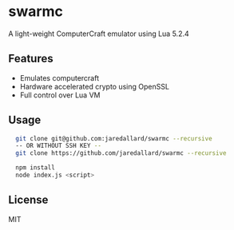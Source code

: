 # swarmc

A light-weight ComputerCraft emulator using Lua 5.2.4


## Features

 * Emulates computercraft
 * Hardware accelerated crypto using OpenSSL
 * Full control over Lua VM

## Usage

```bash
  git clone git@github.com:jaredallard/swarmc --recursive
  -- OR WITHOUT SSH KEY --
  git clone https://github.com/jaredallard/swarmc --recursive

  npm install
  node index.js <script>
```

## License

MIT
